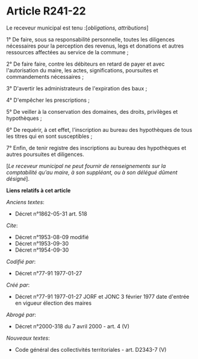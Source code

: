 # Article R241-22

Le receveur municipal est tenu :[*obligations, attributions*] 

1° De faire, sous sa responsabilité personnelle, toutes les diligences nécessaires pour la perception des revenus, legs et
donations et autres ressources affectées au service de la commune ; 

2° De faire faire, contre les débiteurs en retard de payer et avec l'autorisation du maire, les actes, significations,
poursuites et commandements nécessaires ; 

3° D'avertir les administrateurs de l'expiration des baux ; 

4° D'empêcher les prescriptions ; 

5° De veiller à la conservation des domaines, des droits, privilèges et hypothèques ; 

6° De requérir, à cet effet, l'inscription au bureau des hypothèques de tous les titres qui en sont susceptibles ; 

7° Enfin, de tenir registre des inscriptions au bureau des hypothèques et autres poursuites et diligences.

[*Le receveur municipal ne peut fournir de renseignements sur la comptabilité qu'au maire, à son suppléant, ou à son délégué
dûment désigné*].

**Liens relatifs à cet article**

_Anciens textes_:

  - Décret n°1862-05-31 art. 518

_Cite_:

  - Décret n°1953-08-09 modifié
  - Décret n°1953-09-30
  - Décret n°1954-09-30

_Codifié par_:

  - Décret n°77-91 1977-01-27

_Créé par_:

  - Décret n°77-91 1977-01-27 JORF et JONC 3 février 1977 date d'entrée en vigueur élection des maires

_Abrogé par_:

  - Décret n°2000-318 du 7 avril 2000 - art. 4 (V)

_Nouveaux textes_:

  - Code général des collectivités territoriales - art. D2343-7 (V)
